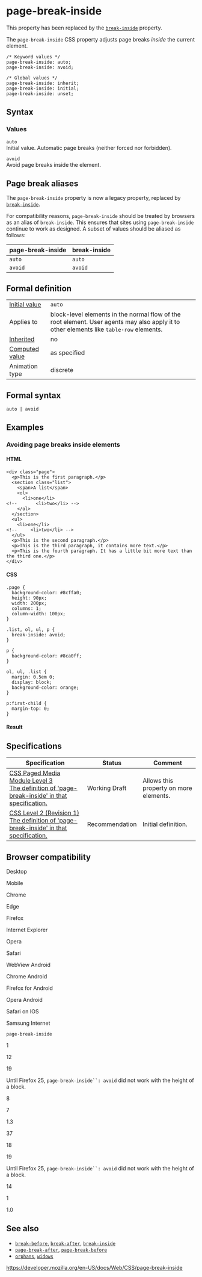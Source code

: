 # page-break-inside

This property has been replaced by the [`break-inside`](break-inside) property.

The `page-break-inside` CSS property adjusts page breaks _inside_ the current element.

    /* Keyword values */
    page-break-inside: auto;
    page-break-inside: avoid;

    /* Global values */
    page-break-inside: inherit;
    page-break-inside: initial;
    page-break-inside: unset;

## Syntax

### Values

`auto`  
Initial value. Automatic page breaks (neither forced nor forbidden).

`avoid`  
Avoid page breaks inside the element.

## Page break aliases

The `page-break-inside` property is now a legacy property, replaced by [`break-inside`](break-inside).

For compatibility reasons, `page-break-inside` should be treated by browsers as an alias of `break-inside`. This ensures that sites using `page-break-inside` continue to work as designed. A subset of values should be aliased as follows:

<table><thead><tr class="header"><th>page-break-inside</th><th>break-inside</th></tr></thead><tbody><tr class="odd"><td><code>auto</code></td><td><code>auto</code></td></tr><tr class="even"><td><code>avoid</code></td><td><code>avoid</code></td></tr></tbody></table>

## Formal definition

<table><tbody><tr class="odd"><td><a href="initial_value">Initial value</a></td><td><code>auto</code></td></tr><tr class="even"><td>Applies to</td><td>block-level elements in the normal flow of the root element. User agents may also apply it to other elements like <code>table-row</code> elements.</td></tr><tr class="odd"><td><a href="inheritance">Inherited</a></td><td>no</td></tr><tr class="even"><td><a href="computed_value">Computed value</a></td><td>as specified</td></tr><tr class="odd"><td>Animation type</td><td>discrete</td></tr></tbody></table>

## Formal syntax

    auto | avoid

## Examples

### Avoiding page breaks inside elements

#### HTML

    <div class="page">
      <p>This is the first paragraph.</p>
      <section class="list">
        <span>A list</span>
        <ol>
          <li>one</li>
    <!--       <li>two</li> -->
        </ol>
      </section>
      <ul>
        <li>one</li>
    <!--     <li>two</li> -->
      </ul>
      <p>This is the second paragraph.</p>
      <p>This is the third paragraph, it contains more text.</p>
      <p>This is the fourth paragraph. It has a little bit more text than the third one.</p>
    </div>

#### CSS

    .page {
      background-color: #8cffa0;
      height: 90px;
      width: 200px;
      columns: 1;
      column-width: 100px;
    }

    .list, ol, ul, p {
      break-inside: avoid;
    }

    p {
      background-color: #8ca0ff;
    }

    ol, ul, .list {
      margin: 0.5em 0;
      display: block;
      background-color: orange;
    }

    p:first-child {
      margin-top: 0;
    }

#### Result

## Specifications

<table><thead><tr class="header"><th>Specification</th><th>Status</th><th>Comment</th></tr></thead><tbody><tr class="odd"><td><a href="https://drafts.csswg.org/css-page-3/#page-break-inside">CSS Paged Media Module Level 3<br />
<span class="small">The definition of 'page-break-inside' in that specification.</span></a></td><td><span class="spec-wd">Working Draft</span></td><td>Allows this property on more elements.</td></tr><tr class="even"><td><a href="https://www.w3.org/TR/CSS2/page.html#propdef-page-break-inside">CSS Level 2 (Revision 1)<br />
<span class="small">The definition of 'page-break-inside' in that specification.</span></a></td><td><span class="spec-rec">Recommendation</span></td><td>Initial definition.</td></tr></tbody></table>

## Browser compatibility

Desktop

Mobile

Chrome

Edge

Firefox

Internet Explorer

Opera

Safari

WebView Android

Chrome Android

Firefox for Android

Opera Android

Safari on IOS

Samsung Internet

`page-break-inside`

1

12

19

Until Firefox 25, ` page-break-inside``: avoid ` did not work with the height of a block.

8

7

1.3

37

18

19

Until Firefox 25, ` page-break-inside``: avoid ` did not work with the height of a block.

14

1

1.0

## See also

- [`break-before`](break-before), [`break-after`](break-after), [`break-inside`](break-inside)
- [`page-break-after`](page-break-after), [`page-break-before`](page-break-before)
- [`orphans`](orphans), [`widows`](widows)

<a href="https://developer.mozilla.org/en-US/docs/Web/CSS/page-break-inside" class="_attribution-link">https://developer.mozilla.org/en-US/docs/Web/CSS/page-break-inside</a>
